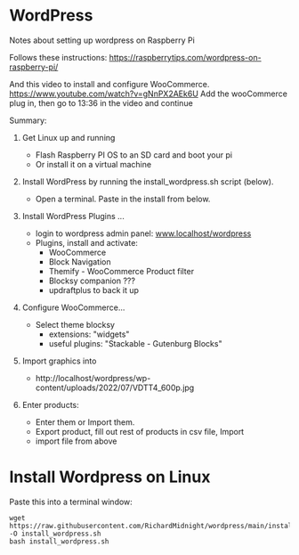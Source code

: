 # WordPress

Notes about setting up wordpress on Raspberry Pi

Follows these instructions:  https://raspberrytips.com/wordpress-on-raspberry-pi/

And this video to install and configure WooCommerce.  https://www.youtube.com/watch?v=gNnPX2AEk6U
Add the wooCommerce plug in, then go to 13:36 in the video and continue

Summary:
1) Get Linux up and running
    - Flash Raspberry PI OS to an SD card and boot your pi
    - Or install it on a virtual machine
    
2) Install WordPress by running the install_wordpress.sh script (below).
    - Open a terminal.  Paste in the install from below.

3) Install WordPress Plugins ...
    - login to wordpress admin panel: www.localhost/wordpress
    - Plugins, install and activate:
        - WooCommerce  
        - Block Navigation
        - Themify - WooCommerce Product filter
        - Blocksy companion ???
        - updraftplus to back it up

4) Configure WooCommerce...
    - Select theme blocksy
        - extensions: "widgets"
        - useful plugins: "Stackable - Gutenburg Blocks"


5) Import graphics into
    - http://localhost/wordpress/wp-content/uploads/2022/07/VDTT4_600p.jpg


6) Enter products:
    - Enter them or Import them.
    - Export product, fill out rest of products in csv file, Import
    - import file from above
    
    


# Install Wordpress on Linux

Paste this into a terminal window:

    
    wget https://raw.githubusercontent.com/RichardMidnight/wordpress/main/install_wordpress.sh -O install_wordpress.sh
    bash install_wordpress.sh
 
